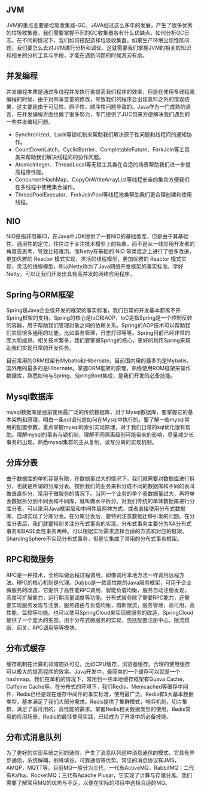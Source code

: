 

## JVM

JVM的重点主要是垃圾收集器-GC。JAVA经过这么多年的发展，产生了很多优秀的垃圾收集器，我们需要掌握不同的GC收集器各有什么优缺点，如何分析GC日志。在不同的情况下，我们如何搭配选择垃圾收集器。如果生产环境出现性能问题，我们要怎么去对JVM进行分析和调优。这就需要我们掌握JVM的相关的知识和相关的分析工具与手段，才能在遇到问题的时候游刃有余。



## 并发编程

并发编程本质是通过多线程并发执行来提高我们程序的效率，但是在使用多线程来编程的时候，由于对共享变量的修改，导致我们的程序会出现意料之外的错误结果，这主要是由于可见性、原子性、顺序性问题导致的。Java作为一门成熟的语言，在并发编程方面也做了很多努力，专门提供了JUC包来方便解决我们遇到的一些并发编程问题。

- Synchronized、Lock等锁机制来帮助我们解决原子性问题和线程间的通知协作。
- CountDownLatch、CyclicBarrier、CompletableFuture、ForkJoin等工具类来帮助我们解决线程间的协作问题。
- AtomicInteger、ThreadLocal等无锁工具类在合适的场景帮助我们进一步提高程序性能。
- ConcurrentHashMap、CopyOnWriteArrayList等线程安全的集合方便我们在多线程中使用集合操作。
- ThreadPoolExecutor、ForkJoinPool等线程池类帮助我们更合理创建和使用线程。



## NIO

NIO是指非阻塞IO，在Java中JDK提供了一套NIO的基础类库，但是由于其基础性、通用性的定位，往往过于关注技术模型上的抽象，而不是从一线应用开发者的角度去思考，导致比较难用。而Netty在基础的 NIO 等类库之上进行了很多改进，更加优雅的 Reactor 模式实现、灵活的线程模型，更加优雅的 Reactor 模式实现、灵活的线程模型，所以Netty称为了Java网络开发框架的事实标准。学好Netty，可以让我们开发出具有高并发的网络应用程序。



## Spring与ORM框架

Spring是Java企业级开发的框架的事实标准，我们日常的开发基本都离不开Spring框架的支持。Spring的核心是IoC和AOP，IoC是指Spring是一个控制反转的容器，用于帮助我们管理对象之间的依赖关系。Spring的AOP技术可以帮助我们实现很多通用的功能，比如事务管理，日志打印等等。Spring目前已经非常的庞大和成熟，相关技术繁多，我们要掌握Spring的核心，更好的利用Spring来帮助我们实现日常的开发任务。

目前常用的ORM框架有Mybatis和Hibernate。目前国内用的最多的是Mybatis，国外用的最多的是Hibernate。掌握ORM框架的原理，熟练使用ROM框架来操作数据库，熟悉如何与Spring、SpringBoot集成，是我们开发的必备技能。



## Mysql数据库

mysql数据库是目前使用最广泛的传统数据库，对于Mysql数据库，要掌握它的基本架构和原理，明白一条sql语句是如何在Mysql中执行的。要了解一些mysql常用的配置参数。重点掌握mysql的索引实现原理，对于我们日常的sql优化很有帮助。理解mysql的事务与锁机制，理解不同隔离级别可能带来的影响，尽量减少长事务的出现。熟悉mysql集群的主从复制，读写分离的实现机制。





## 分库分表

由于数据库的单机容量有限，在数据量过大的情况下，我们就需要对数据库进行拆分，也就是所谓的分库分表。按照我们的业务来拆分成不同的数据库和不同的表叫做垂直拆分，常用于微服务的情况下。当同一个业务的单个表数据量过大，再将单表数据拆分到不同表和不同库，就叫做水平拆分。对我们传统的单体数据库进行分库分表，可以采用Java框架层和中间件层两种方式。或者直接使用分布式数据库，自动实现了分库分表。在分库分表后，要特别注意数据迁移引发的问题。在分库分表后，我们就要特别关注分布式事务的实现。分布式事务主要分为XA分布式事务和BASE柔性事务两种。可以根据实际需求选择合适的方式和对应的框架。ShardingSphere不实现分布式事务，但是它集成了常用的分布式事务框架。



## RPC和微服务

RPC是一种技术，全称叫做远程过程调用，即像调用本地方法一样调用远程方法。RPC的核心机制是代理。Dubbo是一款高性能的Java服务框架，可用于企业微服务的改造，它提供了高性能RPC调用，智能负载均衡，服务自动注册发现，高度可扩展能力，运行期流量调度等功能。分布式服务除了需要RPC能力，还需要实现服务发现与注册，服务路由与负载均衡，熔断限流，服务管理，高可用，高性能，监控等功能。也可以使用SpringCloud来实现微服务的改造，SpringCloud提供了一个庞大的生态，用于分布式微服务的实现，包括配置注册中心，限流熔断，网关，RPC调用等等模块。



## 分布式缓存

缓存机制在计算机领域随处可见，比如CPU缓存，浏览器缓存。合理的使用缓存可以极大的提高程序的效率。Java开发中，最简单的一个缓存可以就是一个hashmap。我们在单机的情况下，常用到一些本地缓存框架有Guava Cache，Caffeine Cache等。在分布式的环境下，我们Redis，Memcached等缓存中间件，Redis已经是现在缓存中间件的事实标准，使用最广泛。Redis有5大基本数据类型，基本满足了我们大部分需求。Redis提供了集群模式，哨兵机制，切片集群，满足了高可用的，高性能的需求。掌握Redis相关数据类型的使用，Redis常用的应用场景，Redis的最佳使用实践，已经成为了开发中的必备技能。



## 分布式消息队列

为了更好的实现系统之间的通信，产生了消息队列这种消息通信的模式，它具有异步通信，系统解耦，削峰填谷，可靠通信等优势。常见的消息协议有JMS，AMQP，MQTT等。目前MQ一般分为三代，一代有ActiveMQ，RabbitMQ；二代有Kafka，RocketMQ；三代有Apache Plusar，它实现了计算与存储分离。我们需要了解常用MQ的优势与不足，以便在实际的项目中选择合适的MQ。



